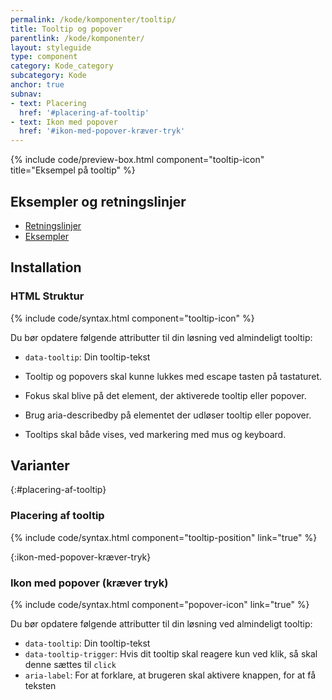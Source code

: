 ```yaml
---
permalink: /kode/komponenter/tooltip/
title: Tooltip og popover
parentlink: /kode/komponenter/
layout: styleguide
type: component
category: Kode_category
subcategory: Kode
anchor: true
subnav:
- text: Placering
  href: '#placering-af-tooltip' 
- text: Ikon med popover
  href: '#ikon-med-popover-kræver-tryk' 
---
```


{% include code/preview-box.html component="tooltip-icon" title="Eksempel på tooltip" %}

## Eksempler og retningslinjer
<ul class="nobullet-list">
    <li><a href="/komponenter/tooltip/#retningslinjer">Retningslinjer</a></li>
    <li><a href="/komponenter/tooltip/">Eksempler</a></li>
</ul>

## Installation

### HTML Struktur

{% include code/syntax.html component="tooltip-icon" %}

Du bør opdatere følgende attributter til din løsning ved almindeligt tooltip:

- `data-tooltip`: Din tooltip-tekst

- Tooltip og popovers skal kunne lukkes med escape tasten på tastaturet.
- Fokus skal blive på det element, der aktiverede tooltip eller popover.
- Brug aria-describedby på elementet der udløser tooltip eller popover.
- Tooltips skal både vises, ved markering med mus og keyboard.

## Varianter

{:#placering-af-tooltip}
### Placering af tooltip
{% include code/syntax.html component="tooltip-position" link="true" %}

{:ikon-med-popover-kræver-tryk}
### Ikon med popover (kræver tryk)
{% include code/syntax.html component="popover-icon" link="true" %}

Du bør opdatere følgende attributter til din løsning ved almindeligt tooltip:

- `data-tooltip`: Din tooltip-tekst
- `data-tooltip-trigger`: Hvis dit tooltip skal reagere kun ved klik, så skal denne sættes til `click`
- `aria-label`: For at forklare, at brugeren skal aktivere knappen, for at få teksten

